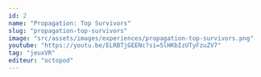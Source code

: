 ```yaml
---
id: 2
name: "Propagation: Top Survivors"
slug: "propagation-top-survivors"
image: "src/assets/images/experiences/propagation-top-survivors.png"
youtube: "https://youtu.be/ELRBTjGEENc?si=5lHKbIzUTyFzuZV7"
tag: "jeuxVR"
editeur: "octopod"
---
```

